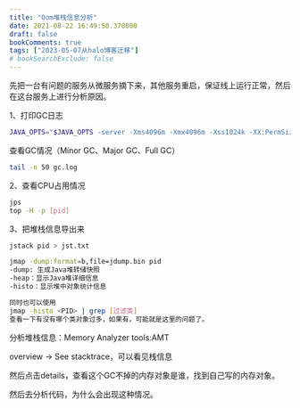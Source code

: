 ```yaml
---
title: "Oom堆栈信息分析"
date: 2021-08-22 16:49:50.370000
draft: false
bookComments: true
tags: ["2023-05-07从halo博客迁移"]
# bookSearchExclude: false
---
```

先把一台有问题的服务从微服务摘下来，其他服务重启，保证线上运行正常，然后在这台服务上进行分析原因。

1、打印GC日志
```bash
JAVA_OPTS="$JAVA_OPTS -server -Xms4096m -Xmx4096m -Xss1024k -XX:PermSize=256m -XX:MaxPermSize=256m -XX:+PrintGCDetails -Xloggc:/usr/local/gc.log -XX:+PrintGCTimeStamps"
```
查看GC情况（Minor GC、Major GC、Full GC）
```bash
tail -n 50 gc.log
```

2、查看CPU占用情况
```bash
jps
top -H -p [pid]
```

3、把堆栈信息导出来
```bash
jstack pid > jst.txt

jmap -dump:format=b,file=jdump.bin pid
-dump: 生成Java堆转储快照
-heap：显示Java堆详细信息
-histo：显示堆中对象统计信息

同时也可以使用 
jmap -histo <PID> | grep [过滤类] 
查看一下有没有哪个类对象过多，如果有，可能就是这里的问题了。
```

分析堆栈信息：Memory Analyzer tools:AMT

overview -> See stacktrace，可以看见栈信息

然后点击details，查看这个GC不掉的内存对象是谁，找到自己写的内存对象。

然后去分析代码，为什么会出现这种情况。
